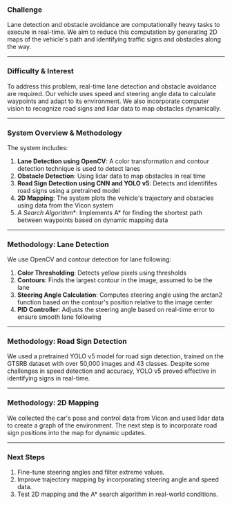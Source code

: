 ### Challenge

Lane detection and obstacle avoidance are computationally heavy tasks to execute in real-time. We aim to reduce this computation by generating 2D maps of the vehicle's path and identifying traffic signs and obstacles along the way.

---

### Difficulty & Interest

To address this problem, real-time lane detection and obstacle avoidance are required. Our vehicle uses speed and steering angle data to calculate waypoints and adapt to its environment. We also incorporate computer vision to recognize road signs and lidar data to map obstacles dynamically.

---

### System Overview & Methodology

The system includes:
1. **Lane Detection using OpenCV**: A color transformation and contour detection technique is used to detect lanes
2. **Obstacle Detection**: Using lidar data to map obstacles in real time
3. **Road Sign Detection using CNN and YOLO v5**: Detects and identififes road signs using a pretrained model
4. **2D Mapping**: The system plots the vehicle's trajectory and obstacles using data from the Vicon system
5. **A* Search Algorithm**: Implements A* for finding the shortest path between waypoints based on dynamic mapping data

---

### Methodology: Lane Detection

We use OpenCV and contour detection for lane following:
1. **Color Thresholding**: Detects yellow pixels using thresholds
2. **Contours**: Finds the largest contour in the image, assumed to be the lane
3. **Steering Angle Calculation**: Computes steering angle using the arctan2 function based on the contour's position relative to the image center
4. **PID Controller**: Adjusts the steering angle based on real-time error to ensure smooth lane following

---

### Methodology: Road Sign Detection

We used a pretrained YOLO v5 model for road sign detection, trained on the GTSRB dataset with over 50,000 images and 43 classes. Despite some challenges in speed detection and accuracy, YOLO v5 proved effective in identifying signs in real-time.

---

### Methodology: 2D Mapping

We collected the car's pose and control data from Vicon and used lidar data to create a graph of the environment. The next step is to incorporate road sign positions into the map for dynamic updates.

---

### Next Steps

1. Fine-tune steering angles and filter extreme values.
2. Improve trajectory mapping by incorporating steering angle and speed data.
3. Test 2D mapping and the A* search algorithm in real-world conditions.

